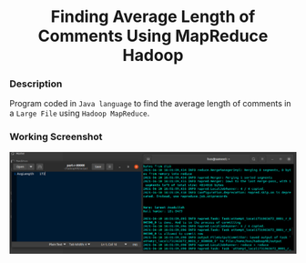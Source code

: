 <h1 align="center">Finding Average Length of Comments Using MapReduce Hadoop</h1>

### Description
Program coded in `Java language` to find the average length of comments in a `Large File` using `Hadoop MapReduce`.
    
### Working Screenshot
<div align="center">
  <img src = "https://github.com/SameetAsadullah/Finding-Average-Length-of-Comments-Using-MapReduce-Hadoop/blob/main/extras/working-ss.png" alt = "" width="700px"/>
</div>
